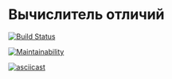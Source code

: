 # Вычислитель отличий

[![Build Status](https://travis-ci.org/Redxnel/project-lvl2-s405.svg?branch=master)](https://travis-ci.org/Redxnel/project-lvl2-s405)

[![Maintainability](https://api.codeclimate.com/v1/badges/bf959a90a4ffc4f420e6/maintainability)](https://codeclimate.com/github/Redxnel/project-lvl2-s405/maintainability)

[![asciicast](https://asciinema.org/a/FbbhywMzuibjKPUScnBLR6OX9.svg)](https://asciinema.org/a/FbbhywMzuibjKPUScnBLR6OX9)